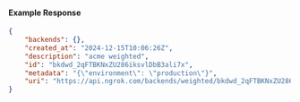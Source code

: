 <!-- Code generated for API Clients. DO NOT EDIT. -->

#### Example Response

```json
{
	"backends": {},
	"created_at": "2024-12-15T10:06:26Z",
	"description": "acme weighted",
	"id": "bkdwd_2qFTBKNxZU286iksvlDbB3ali7x",
	"metadata": "{\"environment\": \"production\"}",
	"uri": "https://api.ngrok.com/backends/weighted/bkdwd_2qFTBKNxZU286iksvlDbB3ali7x"
}
```
